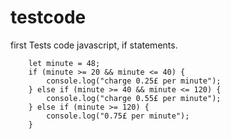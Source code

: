 # testcode
first Tests code javascript, if statements. 

        let minute = 48;
        if (minute >= 20 && minute <= 40) {
            console.log("charge 0.25£ per minute");
        } else if (minute >= 40 && minute <= 120) {
            console.log("charge 0.55£ per minute");
        } else if (minute >= 120) {
            console.log("0.75£ per minute");
        }
